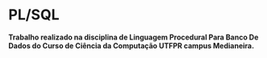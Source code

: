 # PL/SQL

**Trabalho realizado na disciplina de Linguagem Procedural Para Banco De Dados do Curso de Ciência da Computação UTFPR campus Medianeira.**
